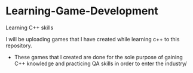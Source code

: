 # Learning-Game-Development
Learning C++ skills

I will be uploading games that I have created while learning c++ to this repository.
- These games that I created are done for the sole purpose of gaining C++ knowledge and practicing QA skills in order to enter the industry/

